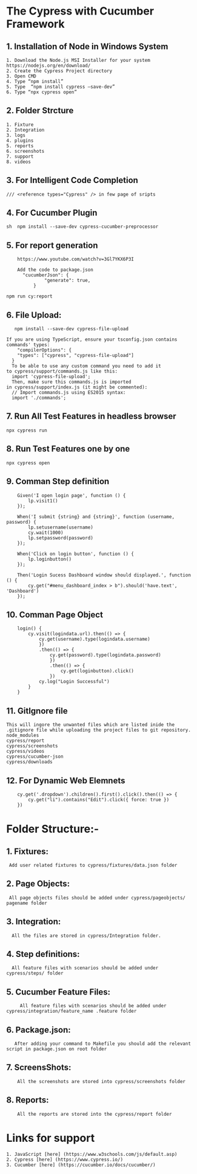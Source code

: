 # The Cypress with Cucumber Framework

## 1. Installation of  Node in Windows System
    1. Download the Node.js MSI Installer for your system
    https://nodejs.org/en/download/
    2. Create the Cypress Project directory
    3. Open CMD
    4. Type “npm install”
    5. Type  “npm install cypress –save-dev”
    6. Type “npx cypress open”


## 2. Folder Strcture
    1. Fixture
    2. Integration
    3. logs
    4. plugins
    5. reports
    6. screenshots
    7. support
    8. videos


## 3. For Intelligent Code Completion
    /// <reference types="Cypress" /> in few page of sripts

## 4. For Cucumber Plugin
  ```sh  npm install --save-dev cypress-cucumber-preprocessor```


## 5. For report generation
        https://www.youtube.com/watch?v=3Gl7YKX6P3I

        Add the code to package.json
          "cucumberJson": {
                  "generate": true,
              }

	npm run cy:report
## 6. File Upload:
       npm install --save-dev cypress-file-upload

	If you are using TypeScript, ensure your tsconfig.json contains commands' types:
      	"compilerOptions": {
        "types": ["cypress", "cypress-file-upload"]
      }
      To be able to use any custom command you need to add it to cypress/support/commands.js like this:
      import 'cypress-file-upload';
      Then, make sure this commands.js is imported in cypress/support/index.js (it might be commented):
      // Import commands.js using ES2015 syntax:
      import './commands';

## 7. Run All Test Features in headless browser
    npx cypress run

## 8. Run Test Features one by one
    npx cypress open

## 9. Comman Step definition
        Given('I open login page', function () {
            lp.visit1()
        });

        When('I submit {string} and {string}', function (username, password) {
            lp.setusername(username)
            cy.wait(1000)
            lp.setpassword(password)
        });

        When('Click on login button', function () {
            lp.loginbutton()
        });

        Then('Login Sucess Dashboard window should displayed.', function () {
            cy.get("#menu_dashboard_index > b").should('have.text', 'Dashboard')
        });

## 10. Comman Page Object
        login() {
            cy.visit(logindata.url).then(() => {
                cy.get(username).type(logindata.username)
                })
                .then(() => {
                    cy.get(password).type(logindata.password)
                    })
                    .then(() => {
                        cy.get(loginbutton).click()
                    })
                cy.log("Login Successful")
            }
        }

## 11. GitIgnore file
    This will ingore the unwanted files which are listed inide the .gitignore file while uploading the project files to git repository.
    node_modules
    cypress/report
    cypress/screenshots
    cypress/videos
    cypress/cucumber-json
    cypress/downloads

## 12. For Dynamic Web Elemnets
        cy.get('.dropdown').children().first().click().then(() => {
            cy.get("li").contains("Edit").click({ force: true })
        })

# Folder Structure:-

## 1. Fixtures:

     Add user related fixtures to cypress/fixtures/data.json folder

## 2. Page Objects:
     All page objects files should be added under cypress/pageobjects/ pagename folder

## 3. Integration:
      All the files are stored in cypress/Integration folder.

## 4. Step definitions:
      All feature files with scenarios should be added under cypress/steps/ folder

## 5. Cucumber Feature Files:
         All feature files with scenarios should be added under cypress/integration/feature_name .feature folder

## 6. Package.json:
       After adding your command to Makefile you should add the relevant script in package.json on root folder

## 7. ScreensShots:
        All the screenshots are stored into cypress/screenshots folder

## 8. Reports:
        All the reports are stored into the cypress/report folder




# Links for support
    1. JavaScript [here] (https://www.w3schools.com/js/default.asp)
    2. Cypress [here] (https://www.cypress.io/)
    3. Cucumber [here] (https://cucumber.io/docs/cucumber/)
